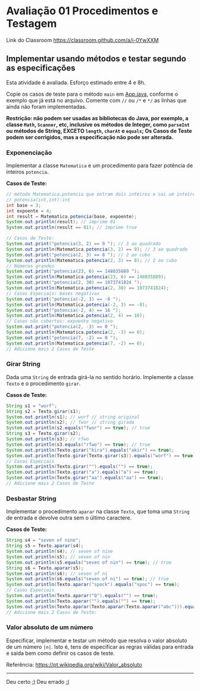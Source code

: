 # Avaliação 01 Procedimentos e Testagem

Link do Classroom <https://classroom.github.com/a/i-0YwXXM>

## Implementar usando métodos e testar segundo as especificações

Esta atividade é avaliada. Esforço estimado entre 4 e 8h.

Copie os casos de teste para o método `main` em [App.java](src/App.java), conforme o exemplo que já está no arquivo. Comente com `//` ou `/*` e `*/` as linhas que ainda não foram implementadas.

**Restrição: não podem ser usadas as bibliotecas do Java, por exemplo, a classe `Math`, `Scanner`, etc, inclusive os métodos de Integer, como `parseInt` ou métodos de String, EXCETO `length`, `charAt` e `equals`; Os Casos de Teste podem ser corrigidos, mas a especificação não pode ser alterada.**

### Exponenciação

Implementar a classe `Matematica` e um procedimento para fazer potência de inteiros `potencia`.

**Casos de Teste:**

```java
// método Matematica.potencia que entram dois inteiros e sai um inteiro
// potencia(int,int):int
int base = 3;
int expoente = 4;
int result = Matematica.potencia(base, expoente);
System.out.println(result); // imprime 81
System.out.println(result == 81); // imprime true

// Casos de Teste:
System.out.print("potencia(3, 2) == 9 "); // 3 ao quadrado
System.out.println(Matematica.potencia(3, 2) == 9); // 3 ao quadrado
System.out.print("potencia(2, 3) == 8 "); // 2 ao cubo
System.out.println(Matematica.potencia(2, 3) == 8); // 2 ao cubo
// Números grandes
System.out.print("potencia(23, 6) == 148035889 ");
System.out.println(Matematica.potencia(23, 6) == 148035889);
System.out.print("potencia(2, 30) == 1073741824 ");
System.out.println(Matematica.potencia(2, 30) == 1073741824);
// Casos Especiais: bases negativas
System.out.print("potencia(-2, 3) == -8 ");
System.out.println(Matematica.potencia(-2, 3) == -8);
System.out.print("potencia(-2, 4) == 16 ");
System.out.println(Matematica.potencia(2, 4) == 16);
// Casos não cobertos: expoente negativo
System.out.print("potencia(2, -3) == 0 ");
System.out.println(Matematica.potencia(2, -3) == 0);
System.out.print("potencia(7, -2) == 0 ");
System.out.println(Matematica.potencia(7, -2) == 0);
// Adicione mais 2 Casos de Teste
```

### Girar String

Dada uma `String` de entrada girá-la no sentido horário. Implemente a classe `Texto` e o procedimento `girar`.

**Casos de Teste:**

```java
String s1 = "worf";
String s2 = Texto.girar(s1);
System.out.println(s1); // worf // string original
System.out.println(s2); // fwor // string girada
System.out.println(s2.equals("fwor") == true); // true
String s3 = Texto.girar(s2);
System.out.println(s3); // rfwo
System.out.println(s3.equals("rfwo") == true); // true
System.out.println(Texto.girar("kira").equals("akir") == true);
System.out.println(Texto.girar(Texto.girar(s3)).equals("worf") == true);
// Casos Especiais
System.out.println(Texto.girar("").equals("") == true);
System.out.println(Texto.girar("a").equals("a") == true);
System.out.println(Texto.girar("aa").equals("aa") == true);
// Adicione mais 2 Casos de Teste
```

### Desbastar String

Implementar o procedimento `aparar` na classe `Texto`, que toma uma `String` de entrada e devolve outra sem o último caractere.

**Casos de Teste:**

```java
String s4 = "seven of nine";
String s5 = Texto.aparar(s4);
System.out.println(s4); // seven of nine
System.out.println(s5); // seven of nin
System.out.println(s5.equals("seven of nin") == true); // true
String s6 = Texto.aparar(s5);
System.out.println(s6); // seven of ni
System.out.println(s6.equals("seven of ni") == true); // true
System.out.println(Texto.aparar("spock").equals("spoc") == true);
// Casos Especiais
System.out.println(Texto.aparar("Q").equals("") == true);
System.out.println(Texto.aparar("").equals("") == true);
System.out.println(Texto.aparar(Texto.aparar(Texto.aparar("abc"))).equals("") == true);
// Adicione mais 2 Casos de Teste:
```

### Valor absoluto de um número

Especificar, implementar e testar um método que resolva o valor absoluto de um número `|n|`. Isto é, tens de especificar as regras válidas para entrada e saída bem como definir os casos de teste.

Referência: <https://pt.wikipedia.org/wiki/Valor_absoluto>

* * *

Deu certo [:)](memes/yes.jpg) Deu errado [:(](memes/no.jpg)
